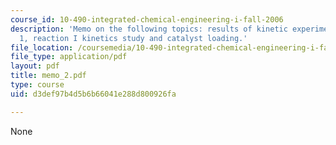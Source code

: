 ```yaml
---
course_id: 10-490-integrated-chemical-engineering-i-fall-2006
description: 'Memo on the following topics: results of kinetic experiments for reaction
  1, reaction I kinetics study and catalyst loading.'
file_location: /coursemedia/10-490-integrated-chemical-engineering-i-fall-2006/d3def97b4d5b6b66041e288d800926fa_memo_2.pdf
file_type: application/pdf
layout: pdf
title: memo_2.pdf
type: course
uid: d3def97b4d5b6b66041e288d800926fa

---
```

None